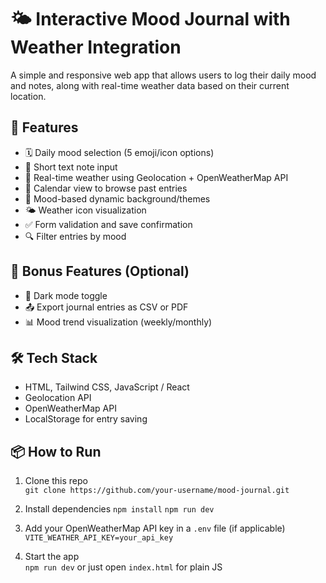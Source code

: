# 🌤️ Interactive Mood Journal with Weather Integration

A simple and responsive web app that allows users to log their daily mood and notes, along with real-time weather data based on their current location.

## 🚀 Features

- 🗓️ Daily mood selection (5 emoji/icon options)
- 📝 Short text note input
- 📍 Real-time weather using Geolocation + OpenWeatherMap API
- 📅 Calendar view to browse past entries
- 🎨 Mood-based dynamic background/themes
- 🌤️ Weather icon visualization
- ✅ Form validation and save confirmation
- 🔍 Filter entries by mood

## 🌟 Bonus Features (Optional)

- 🌙 Dark mode toggle
- 📤 Export journal entries as CSV or PDF
- 📊 Mood trend visualization (weekly/monthly)

## 🛠️ Tech Stack

- HTML, Tailwind CSS, JavaScript / React
- Geolocation API
- OpenWeatherMap API
- LocalStorage for entry saving

## 📦 How to Run

1. Clone this repo  
   `git clone https://github.com/your-username/mood-journal.git`

2. Install dependencies 
   `npm install`
   `npm run dev`

4. Add your OpenWeatherMap API key in a `.env` file (if applicable)  
   `VITE_WEATHER_API_KEY=your_api_key`

5. Start the app  
   `npm run dev` or just open `index.html` for plain JS



